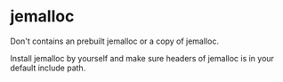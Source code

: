 # jemalloc

Don't contains an prebuilt jemalloc or a copy of jemalloc.

Install jemalloc by yourself and make sure headers of jemalloc
is in your default include path.


